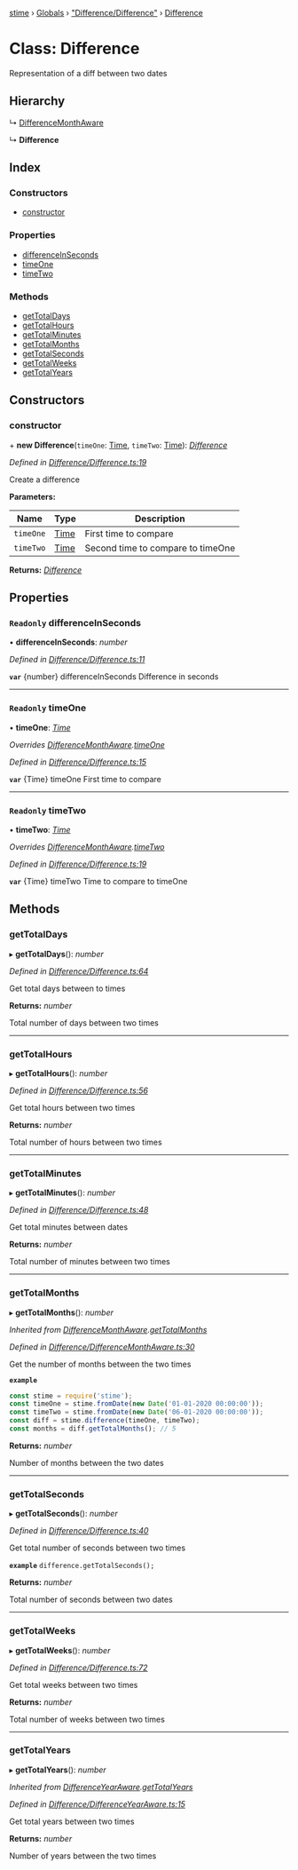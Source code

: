 [stime](../README.md) › [Globals](../globals.md) › ["Difference/Difference"](../modules/_difference_difference_.md) › [Difference](_difference_difference_.difference.md)

# Class: Difference

Representation of a diff between two dates

## Hierarchy

  ↳ [DifferenceMonthAware](_difference_differencemonthaware_.differencemonthaware.md)

  ↳ **Difference**

## Index

### Constructors

* [constructor](_difference_difference_.difference.md#constructor)

### Properties

* [differenceInSeconds](_difference_difference_.difference.md#readonly-differenceinseconds)
* [timeOne](_difference_difference_.difference.md#readonly-timeone)
* [timeTwo](_difference_difference_.difference.md#readonly-timetwo)

### Methods

* [getTotalDays](_difference_difference_.difference.md#gettotaldays)
* [getTotalHours](_difference_difference_.difference.md#gettotalhours)
* [getTotalMinutes](_difference_difference_.difference.md#gettotalminutes)
* [getTotalMonths](_difference_difference_.difference.md#gettotalmonths)
* [getTotalSeconds](_difference_difference_.difference.md#gettotalseconds)
* [getTotalWeeks](_difference_difference_.difference.md#gettotalweeks)
* [getTotalYears](_difference_difference_.difference.md#gettotalyears)

## Constructors

###  constructor

\+ **new Difference**(`timeOne`: [Time](_time_.time.md), `timeTwo`: [Time](_time_.time.md)): *[Difference](_difference_difference_.difference.md)*

*Defined in [Difference/Difference.ts:19](https://github.com/TerenceJefferies/STime/blob/c8213f3/src/Difference/Difference.ts#L19)*

Create a difference

**Parameters:**

Name | Type | Description |
------ | ------ | ------ |
`timeOne` | [Time](_time_.time.md) | First time to compare |
`timeTwo` | [Time](_time_.time.md) | Second time to compare to timeOne  |

**Returns:** *[Difference](_difference_difference_.difference.md)*

## Properties

### `Readonly` differenceInSeconds

• **differenceInSeconds**: *number*

*Defined in [Difference/Difference.ts:11](https://github.com/TerenceJefferies/STime/blob/c8213f3/src/Difference/Difference.ts#L11)*

**`var`** {number} differenceInSeconds Difference in seconds

___

### `Readonly` timeOne

• **timeOne**: *[Time](_time_.time.md)*

*Overrides [DifferenceMonthAware](_difference_differencemonthaware_.differencemonthaware.md).[timeOne](_difference_differencemonthaware_.differencemonthaware.md#abstract-timeone)*

*Defined in [Difference/Difference.ts:15](https://github.com/TerenceJefferies/STime/blob/c8213f3/src/Difference/Difference.ts#L15)*

**`var`** {Time} timeOne First time to compare

___

### `Readonly` timeTwo

• **timeTwo**: *[Time](_time_.time.md)*

*Overrides [DifferenceMonthAware](_difference_differencemonthaware_.differencemonthaware.md).[timeTwo](_difference_differencemonthaware_.differencemonthaware.md#abstract-timetwo)*

*Defined in [Difference/Difference.ts:19](https://github.com/TerenceJefferies/STime/blob/c8213f3/src/Difference/Difference.ts#L19)*

**`var`** {Time} timeTwo Time to compare to timeOne

## Methods

###  getTotalDays

▸ **getTotalDays**(): *number*

*Defined in [Difference/Difference.ts:64](https://github.com/TerenceJefferies/STime/blob/c8213f3/src/Difference/Difference.ts#L64)*

Get total days between to times

**Returns:** *number*

Total number of days between two times

___

###  getTotalHours

▸ **getTotalHours**(): *number*

*Defined in [Difference/Difference.ts:56](https://github.com/TerenceJefferies/STime/blob/c8213f3/src/Difference/Difference.ts#L56)*

Get total hours between two times

**Returns:** *number*

Total number of hours between two times

___

###  getTotalMinutes

▸ **getTotalMinutes**(): *number*

*Defined in [Difference/Difference.ts:48](https://github.com/TerenceJefferies/STime/blob/c8213f3/src/Difference/Difference.ts#L48)*

Get total minutes between dates

**Returns:** *number*

Total number of minutes between two times

___

###  getTotalMonths

▸ **getTotalMonths**(): *number*

*Inherited from [DifferenceMonthAware](_difference_differencemonthaware_.differencemonthaware.md).[getTotalMonths](_difference_differencemonthaware_.differencemonthaware.md#gettotalmonths)*

*Defined in [Difference/DifferenceMonthAware.ts:30](https://github.com/TerenceJefferies/STime/blob/c8213f3/src/Difference/DifferenceMonthAware.ts#L30)*

Get the number of months between the two times

**`example`** 
```javascript
const stime = require('stime');
const timeOne = stime.fromDate(new Date('01-01-2020 00:00:00'));
const timeTwo = stime.fromDate(new Date('06-01-2020 00:00:00'));
const diff = stime.difference(timeOne, timeTwo);
const months = diff.getTotalMonths(); // 5
```

**Returns:** *number*

Number of months between the two dates

___

###  getTotalSeconds

▸ **getTotalSeconds**(): *number*

*Defined in [Difference/Difference.ts:40](https://github.com/TerenceJefferies/STime/blob/c8213f3/src/Difference/Difference.ts#L40)*

Get total number of seconds between two times

**`example`** 
`difference.getTotalSeconds();`

**Returns:** *number*

Total number of seconds between two dates

___

###  getTotalWeeks

▸ **getTotalWeeks**(): *number*

*Defined in [Difference/Difference.ts:72](https://github.com/TerenceJefferies/STime/blob/c8213f3/src/Difference/Difference.ts#L72)*

Get total weeks between two times

**Returns:** *number*

Total number of weeks between two times

___

###  getTotalYears

▸ **getTotalYears**(): *number*

*Inherited from [DifferenceYearAware](_difference_differenceyearaware_.differenceyearaware.md).[getTotalYears](_difference_differenceyearaware_.differenceyearaware.md#gettotalyears)*

*Defined in [Difference/DifferenceYearAware.ts:15](https://github.com/TerenceJefferies/STime/blob/c8213f3/src/Difference/DifferenceYearAware.ts#L15)*

Get total years between two times

**Returns:** *number*

Number of years between the two times
